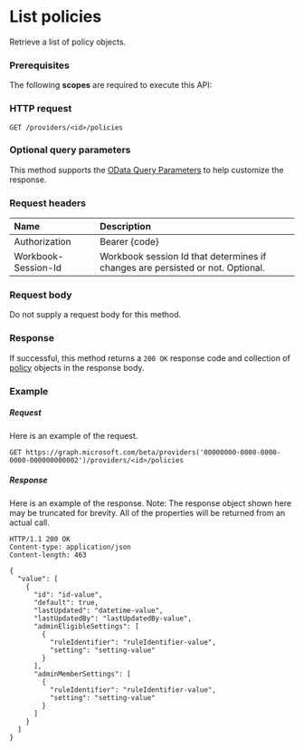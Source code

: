 # List policies

Retrieve a list of policy objects.
### Prerequisites
The following **scopes** are required to execute this API: 
### HTTP request
<!-- { "blockType": "ignored" } -->
```http
GET /providers/<id>/policies
```
### Optional query parameters
This method supports the [OData Query Parameters](http://graph.microsoft.io/docs/overview/query_parameters) to help customize the response.

### Request headers
| Name      |Description|
|:----------|:----------|
| Authorization  | Bearer {code}|
| Workbook-Session-Id  | Workbook session Id that determines if changes are persisted or not. Optional.|

### Request body
Do not supply a request body for this method.
### Response
If successful, this method returns a `200 OK` response code and collection of [policy](../resources/policy.md) objects in the response body.
### Example
##### Request
Here is an example of the request.
<!-- {
  "blockType": "request",
  "name": "get_policies"
}-->
```http
GET https://graph.microsoft.com/beta/providers('00000000-0000-0000-0000-000000000002')/providers/<id>/policies
```
##### Response
Here is an example of the response. Note: The response object shown here may be truncated for brevity. All of the properties will be returned from an actual call.
<!-- {
  "blockType": "response",
  "truncated": true,
  "@odata.type": "microsoft.graph.policy",
  "isCollection": true
} -->
```http
HTTP/1.1 200 OK
Content-type: application/json
Content-length: 463

{
  "value": [
    {
      "id": "id-value",
      "default": true,
      "lastUpdated": "datetime-value",
      "lastUpdatedBy": "lastUpdatedBy-value",
      "adminEligibleSettings": [
        {
          "ruleIdentifier": "ruleIdentifier-value",
          "setting": "setting-value"
        }
      ],
      "adminMemberSettings": [
        {
          "ruleIdentifier": "ruleIdentifier-value",
          "setting": "setting-value"
        }
      ]
    }
  ]
}
```

<!-- uuid: 8fcb5dbc-d5aa-4681-8e31-b001d5168d79
2015-10-25 14:57:30 UTC -->
<!-- {
  "type": "#page.annotation",
  "description": "List policies",
  "keywords": "",
  "section": "documentation",
  "tocPath": ""
}-->